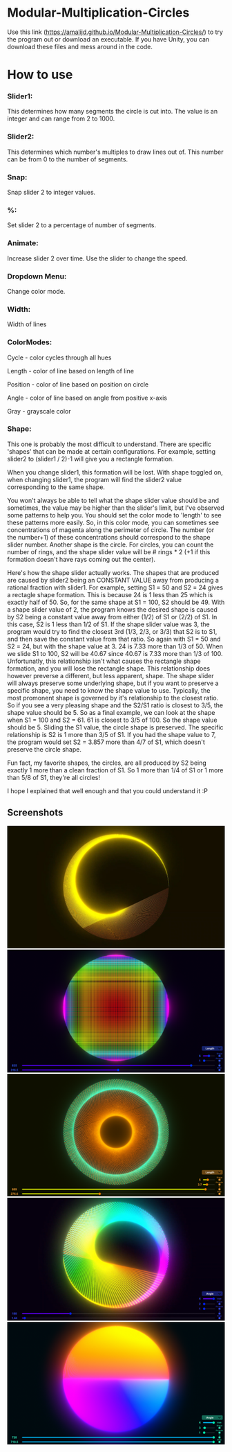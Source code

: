 # Modular-Multiplication-Circles

Use this link (https://amalijd.github.io/Modular-Multiplication-Circles/) to try the program out or download an executable.
If you have Unity, you can download these files and mess around in the code.

# How to use
### Slider1:
This determines how many segments the circle is cut into. The value is an integer and can range from 2 to 1000.

### Slider2:
This determines which number's multiples to draw lines out of. This number can be from 0 to the number of segments.

### Snap:
Snap slider 2 to integer values.

### %:
Set slider 2 to a percentage of number of segments.

### Animate:
Increase slider 2 over time. Use the slider to change the speed.

### Dropdown Menu:
Change color mode.

### Width:
Width of lines

### ColorModes:
Cycle - color cycles through all hues

Length - color of line based on length of line

Position - color of line based on position on circle

Angle - color of line based on angle from positive x-axis

Gray - grayscale color

### Shape:
This one is probably the most difficult to understand. There are specific 'shapes' that can be made at certain configurations. For example, setting slider2 to (slider1 / 2)-1 will give you a rectangle formation.

When you change slider1, this formation will be lost. With shape toggled on, when changing slider1, the program will find the slider2 value corresponding to the same shape.

You won't always be able to tell what the shape slider value should be and sometimes, the value may be higher than the slider's limit, but I've observed some patterns to help you. You should set the color mode to 'length' to see these patterns more easily. So, in this color mode, you can sometimes see concentrations of magenta along the perimeter of circle. The number (or the number+1) of these concentrations should correspond to the shape slider number. Another shape is the circle. For circles, you can count the number of rings, and the shape slider value will be # rings * 2 (+1 if this formation doesn't have rays coming out the center).

Here's how the shape slider actually works. The shapes that are produced are caused by slider2 being an CONSTANT VALUE away from producing a rational fraction with slider1. For example, setting S1 = 50 and S2 = 24 gives a rectagle shape formation. This is because 24 is 1 less than 25 which is exactly half of 50. So, for the same shape at S1 = 100, S2 should be 49. With a shape slider value of 2, the program knows the desired shape is caused by S2 being a constant value away from either (1/2) of S1 or (2/2) of S1. In this case, S2 is 1 less than 1/2 of S1. If the shape slider value was 3, the program would try to find the closest 3rd (1/3, 2/3, or 3/3) that S2 is to S1, and then save the constant value from that ratio. So again with S1 = 50 and S2 = 24, but with the shape value at 3. 24 is 7.33 more than 1/3 of 50. When we slide S1 to 100, S2 will be 40.67 since 40.67 is 7.33 more than 1/3 of 100. Unfortunatly, this relationship isn't what causes the rectangle shape formation, and you will lose the rectangle shape. This relationship does however preverse a different, but less apparent, shape. The shape slider will always preserve some underlying shape, but if you want to preserve a specific shape, you need to know the shape value to use. Typically, the most promonent shape is governed by it's relationship to the closest ratio. So if you see a very pleasing shape and the S2/S1 ratio is closest to 3/5, the shape value should be 5. So as a final example, we can look at the shape when S1 = 100 and S2 = 61. 61 is closest to 3/5 of 100. So the shape value should be 5. Sliding the S1 value, the circle shape is preserved. The specific relationship is S2 is 1 more than 3/5 of S1. If you had the shape value to 7, the program would set S2 = 3.857 more than 4/7 of S1, which doesn't preserve the circle shape.

Fun fact, my favorite shapes, the circles, are all produced by S2 being exactly 1 more than a clean fraction of S1. So 1 more than 1/4 of S1 or 1 more than 5/8 of S1, they're all circles!

I hope I explained that well enough and that you could understand it :P

## Screenshots
![alt text](https://github.com/AmaliJD/Modular-Multiplication-Circles/blob/main/Images/Screenshot%20(771).png?raw=true)
![alt text](https://github.com/AmaliJD/Modular-Multiplication-Circles/blob/main/Images/Screenshot%20(775).png?raw=true)
![alt text](https://github.com/AmaliJD/Modular-Multiplication-Circles/blob/main/Images/Screenshot%20(779).png?raw=true)
![alt text](https://github.com/AmaliJD/Modular-Multiplication-Circles/blob/main/Images/Screenshot%20(785).png?raw=true)
![alt text](https://github.com/AmaliJD/Modular-Multiplication-Circles/blob/main/Images/Screenshot%20(786).png?raw=true)
